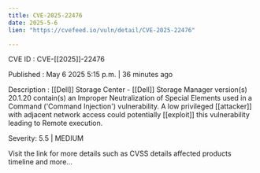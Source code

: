 ```yaml
---
title: CVE-2025-22476
date: 2025-5-6
lien: "https://cvefeed.io/vuln/detail/CVE-2025-22476"

---
```


CVE ID : CVE-[[2025]]-22476

Published :  May 6
2025
5:15 p.m. | 36 minutes ago

Description :  [[Dell]] Storage Center -  [[Dell]] Storage Manager
version(s) 20.1.20
contain(s) an Improper Neutralization of Special Elements used in a Command ('Command Injection') vulnerability. A low privileged  [[attacker]] with adjacent network access could potentially  [[exploit]] this vulnerability
leading to Remote execution.

Severity: 5.5 | MEDIUM

Visit the link for more details
such as CVSS details
affected products
timeline
and more...
